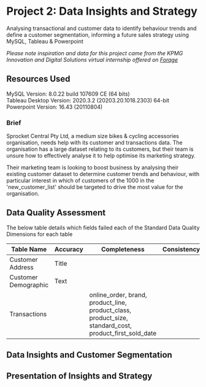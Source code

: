 # Project 2: Data Insights and Strategy

Analysing transactional and customer data to identify behaviour trends and define a customer segmentation, informing a future sales strategy using MySQL, Tableau & Powerpoint

*Please note inspiration and data for this project came from the KPMG Innovation and Digital Solutions virtual internship offered on [Forage](https://www.theforage.com)*



## Resources Used
MySQL Version: 8.0.22 build 107609 CE (64 bits)  
Tableau Desktop Version: 2020.3.2 (20203.20.1018.2303) 64-bit  
Powerpoint Version: 16.43 (20110804)


### Brief

Sprocket Central Pty Ltd, a medium size bikes & cycling accessories organisation, needs help with its customer and transactions data. The organisation has a large dataset relating to its customers, but their team is unsure how to effectively analyse it to help optimise its marketing strategy.

Their marketing team is looking to boost business by analysing their existing customer dataset to determine customer trends and behaviour, with particular interest in which of customers of the 1000 in the 'new_customer_list' should be targeted to drive the most value for the organisation.

## Data Quality Assessment

The below table details which fields failed each of the Standard Data Quality Dimensions for each table

| Table Name      | Accuracy      |  Completeness  | Consistency | Currency  | Relevancy | Validity  | Uniqueness  |
| ----------- | -----------        | ----------    |  ---------- | --------- | --------- | --------- | ----------- |
| Customer Address  | Title       |                |              |           |          |           |             |
| Customer Demographic  | Text     |               |              |           |          |           |             |
| Transactions  |                  | online_order, brand, product_line, product_class, product_size, standard_cost, product_first_sold_date |              |           | product_id |           |             |

## Data Insights and Customer Segmentation

## Presentation of Insights and Strategy
